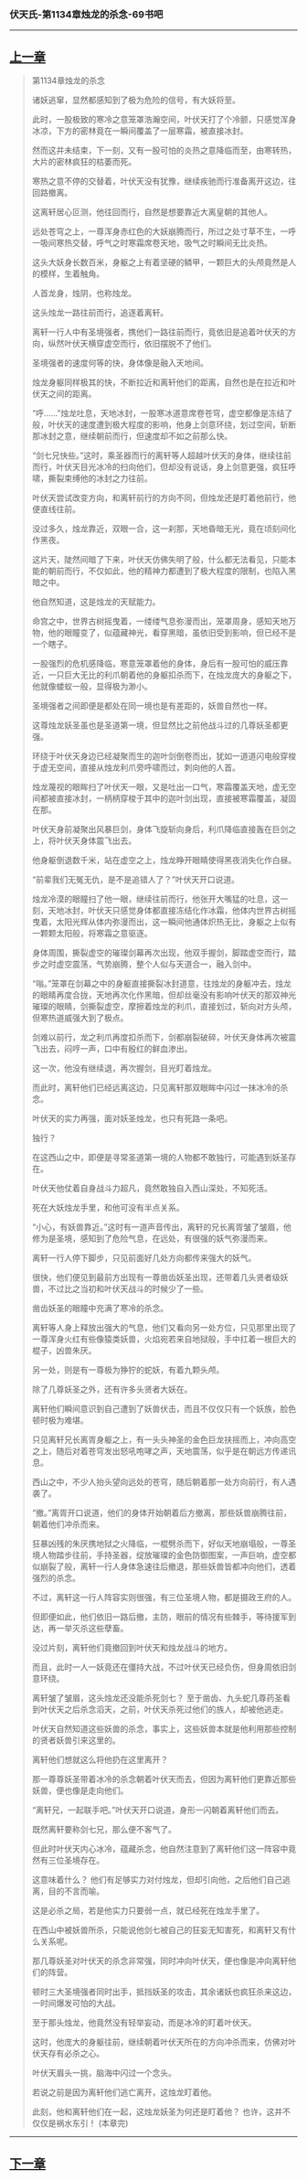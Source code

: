 ### 伏天氏-第1134章烛龙的杀念-69书吧

--------
[上一章](./518335056a8ff4b289004acd264151a2.md)
--------


>
>
>
>第1134章烛龙的杀念
>
>诸妖逃窜，显然都感知到了极为危险的信号，有大妖将至。
>
>此时，一股极致的寒冷之意笼罩浩瀚空间，叶伏天打了个冷颤，只感觉浑身冰凉，下方的密林竟在一瞬间覆盖了一层寒霜，被直接冰封。
>
>然而这并未结束，下一刻，又有一股可怕的炎热之意降临而至，由寒转热，大片的密林疯狂的枯萎而死。
>
>寒热之意不停的交替着，叶伏天没有犹豫，继续疾驰而行准备离开这边，往回路撤离。
>
>这离轩居心叵测，他往回而行，自然是想要靠近大离皇朝的其他人。
>
>远处苍穹之上，一尊浑身赤红色的大妖崩腾而行，所过之处寸草不生，一呼一吸间寒热交替，呼气之时寒霜席卷天地，吸气之时瞬间无比炎热。
>
>这头大妖身长数百米，身躯之上有着坚硬的鳞甲，一颗巨大的头颅竟然是人的模样，生着触角。
>
>人首龙身，烛阴，也称烛龙。
>
>这头烛龙一路往前而行，追逐着离轩。
>
>离轩一行人中有圣境强者，携他们一路往前而行，竟依旧是追着叶伏天的方向，纵然叶伏天横穿虚空而行，依旧摆脱不了他们。
>
>圣境强者的速度何等的快，身体像是融入天地间。
>
>烛龙身躯同样极其的快，不断拉近和离轩他们的距离，自然也是在拉近和叶伏天之间的距离。
>
>“呼……”烛龙吐息，天地冰封，一股寒冰道意席卷苍穹，虚空都像是冻结了般，叶伏天的速度遭到极大程度的影响，他身上剑意环绕，划过空间，斩断那冰封之意，继续朝前而行，但速度却不如之前那么快。
>
>“剑七兄快些。”这时，乘圣器而行的离轩等人超越叶伏天的身体，继续往前而行，叶伏天目光冰冷的扫向他们，但却没有说话，身上剑意更强，疯狂呼啸，撕裂束缚他的冰封之力往前。
>
>叶伏天尝试改变方向，和离轩前行的方向不同，但烛龙还是盯着他前行，他便直线往前。
>
>没过多久，烛龙靠近，双眼一合，这一刹那，天地昏暗无光，竟在顷刻间化作黑夜。
>
>这片天，陡然间暗了下来，叶伏天仿佛失明了般，什么都无法看见，只能本能的朝前而行，不仅如此，他的精神力都遭到了极大程度的限制，也陷入黑暗之中。
>
>他自然知道，这是烛龙的天赋能力。
>
>命宫之中，世界古树摇曳着，一缕缕气息弥漫而出，笼罩周身，感知天地万物，他的眼瞳变了，似蕴藏神光，看穿黑暗，虽依旧受到影响，但已经不是一个瞎子。
>
>一股强烈的危机感降临，寒意笼罩着他的身体，身后有一股可怕的威压靠近，一只巨大无比的利爪朝着他的身躯扣杀而下，在烛龙庞大的身躯之下，他就像蝼蚁一般，显得极为渺小。
>
>圣境强者之间即便是都处在同一境也是有差距的，妖兽自然也一样。
>
>这尊烛龙妖圣虽也是圣道第一境，但显然比之前他战斗过的几尊妖圣都更强。
>
>环绕于叶伏天身边已经凝聚而生的迦叶剑倒卷而出，犹如一道道闪电般穿梭于虚无空间，直接从烛龙利爪旁呼啸而过，刺向他的人首。
>
>烛龙蔑视的眼眸扫了叶伏天一眼，又是吐出一口气，寒霜覆盖天地，虚无空间都被直接冰封，一柄柄穿梭于其中的迦叶剑出现，直接被寒霜覆盖，凝固在那。
>
>叶伏天身前凝聚出风暴巨剑，身体飞旋斩向身后，利爪降临直接轰在巨剑之上，将叶伏天身体震飞出去。
>
>他身躯倒退数千米，站在虚空之上，烛龙睁开眼睛使得黑夜消失化作白昼。
>
>“前辈我们无冤无仇，是不是追错人了？”叶伏天开口说道。
>
>烛龙冷漠的眼瞳扫了他一眼，继续往前而行，他张开大嘴猛的吐息，这一刻，天地冰封，叶伏天只感觉身体都直接冻结化作冰霜，他体内世界古树摇曳着，太阳光辉从体内弥漫而出，这一瞬间他通体炽热无比，身躯之上似有一颗颗太阳般，将寒霜之意驱逐。
>
>身体周围，撕裂虚空的璀璨剑幕再次出现，他双手握剑，脚踏虚空而行，踏步之时虚空震荡，气势崩腾，整个人似与天道合一，融入剑中。
>
>“嗡。”笼罩在剑幕之中的身躯直接撕裂冰封道意，往烛龙的身躯冲去，烛龙的眼睛再度合拢，天地再次化作黑暗，但却丝毫没有影响叶伏天的那双神光璀璨的眼睛，剑撕裂虚空，摩擦着烛龙的利爪，直接划过，斩向对方头颅，但寒热道威强大到了极点。
>
>剑难以前行，龙之利爪再度扣杀而下，剑都崩裂破碎，叶伏天身体再次被震飞出去，闷哼一声，口中有殷红的鲜血渗出。
>
>这一次，他没有继续退，再次握剑，目光盯着烛龙。
>
>而此时，离轩他们已经远离这边，只见离轩那双眼眸中闪过一抹冰冷的杀念。
>
>叶伏天的实力再强，面对妖圣烛龙，也只有死路一条吧。
>
>独行？
>
>在这西山之中，即便是寻常圣道第一境的人物都不敢独行，可能遇到妖圣存在。
>
>叶伏天他仗着自身战斗力超凡，竟然敢独自入西山深处，不知死活。
>
>死在大妖烛龙手里，和他可没有半点关系。
>
>“小心，有妖兽靠近。”这时有一道声音传出，离轩的兄长离胥皱了皱眉，他修为是圣境，感知到了危险气息，在远处，有很强的妖气弥漫而来。
>
>离轩一行人停下脚步，只见前面好几处方向都传来强大的妖气。
>
>很快，他们便见到最前方出现有一尊凿齿妖圣出现，还带着几头贤者级妖兽，不过比之当初和叶伏天战斗的时候少了一些。
>
>凿齿妖圣的眼瞳中充满了寒冷的杀念。
>
>离轩等人身上释放出强大的气息，他们又看向另一处方位，只见那里出现了一尊浑身火红有些像猿类妖兽，火焰宛若来自地狱般，手中扛着一根巨大的棍子，凶兽朱厌。
>
>另一处，则是有一尊极为狰狞的蛇妖，有着九颗头颅。
>
>除了几尊妖圣之外，还有许多头贤者大妖在。
>
>离轩他们瞬间意识到自己遭到了妖兽伏击，而且不仅仅只有一个妖族，脸色顿时极为难堪。
>
>只见离轩兄长离胥身躯之上，有一头头神圣的金色巨龙扶摇而上，冲向高空之上，随后对着苍穹发出怒吼咆哮之声，天地震荡，似乎是在朝远方传递讯息。
>
>西山之中，不少人抬头望向远处的苍穹，随后朝着那一处方向前行，有人遇袭了。
>
>“撤。”离胥开口说道，他们的身体开始朝着后方撤离，那些妖兽崩腾往前，朝着他们冲杀而来。
>
>狂暴凶残的朱厌携地狱之火降临，一棍劈杀而下，好似天地崩塌般，一尊圣境人物踏步往前，手持圣器，绽放璀璨的金色防御图案，一声巨响，虚空都似崩裂了般，离轩一行人身体急速往后撤退，那些妖兽皆都冲向他们，透着强烈的杀念。
>
>不过，离轩这一行人阵容实则很强，有三位圣境人物，都是摄政王府的人。
>
>但即便如此，他们依旧一路后撤，主防，眼前的情况有些棘手，等待援军到达，再一举灭杀这些孽畜。
>
>没过片刻，离轩他们竟撤回到叶伏天和烛龙战斗的地方。
>
>而且，此时一人一妖竟还在僵持大战，不过叶伏天已经负伤，但身周依旧剑意环绕。
>
>离轩皱了皱眉，这头烛龙还没能杀死剑七？
>至于凿齿、九头蛇几尊药圣看到叶伏天之后杀念滔天，之前，叶伏天杀死过他们的族人，却被他逃走。
>
>叶伏天自然知道这些妖兽的杀念，事实上，这些妖兽本就是他利用那些控制的贤者妖兽引来这里的。
>
>离轩他们想就这么将他扔在这里离开？
>
>那一尊尊妖圣带着冰冷的杀念朝着叶伏天而去，但因为离轩他们更靠近那些妖兽，便也像是走向他们。
>
>“离轩兄，一起联手吧。”叶伏天开口说道，身形一闪朝着离轩他们而去。
>
>既然离轩要称剑七兄，那么便不客气了。
>
>但此时叶伏天内心冰冷，蕴藏杀念，他自然注意到了离轩他们这一阵容中竟然有三位圣境存在。
>
>这意味着什么？
>他们有足够实力对付烛龙，但却引向他，之后他们自己逃离，目的不言而喻。
>
>这是必杀之局，若是他实力只要弱一点，就已经死在烛龙手里了。
>
>在西山中被妖兽所杀，只能说他剑七被自己的狂妄无知害死，和离轩又有什么关系呢。
>
>那几尊妖圣对叶伏天的杀念非常强，同时冲向叶伏天，便也像是冲向离轩他们的阵营。
>
>顿时三大圣境强者同时出手，抵挡妖圣的攻击，其余诸妖也疯狂杀来这边，一时间爆发可怕的大战。
>
>至于那头烛龙，他竟然没有轻举妄动，而是冰冷的盯着叶伏天。
>
>这时，他庞大的身躯往前，继续朝着叶伏天所在的方向冲杀而来，仿佛对叶伏天存有必杀之心。
>
>叶伏天眉头一挑，脑海中闪过一个念头。
>
>若说之前是因为离轩他们逃亡离开，这烛龙盯着他。
>
>此刻，他和离轩他们在一起，这烛龙妖圣为何还是盯着他？
>也许，这并不仅仅是祸水东引！
>(本章完)
>
>

--------
[下一章](./107b3b8d0eb34262b872d47eda411d7c.md)
--------
